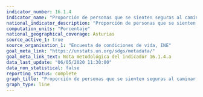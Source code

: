 ```yaml
---
indicator_number: 16.1.4
indicator_name: "Proporción de personas que se sienten seguras al caminar sola en su zona de residencia"
national_indicator_description: "Proporción de personas que se sienten seguras al caminar sola en su zona de residencia"
computation_units: "Porcentaje"
national_geographical_coverage: Asturias
source_active_1: true
source_organisation_1: "Encuesta de condiciones de vida, INE"
goal_meta_link: "https://unstats.un.org/sdgs/metadata/"
goal_meta_link_text: Nota metodológica del indicador 16.1.4.a
data_last_update: "06/05/2020 11:30:00"
data_non_statistical: false
reporting_status: complete
graph_title: "Proporción de personas que se sienten seguras al caminar sola en su zona de residencia"
graph_type: line
---
```

